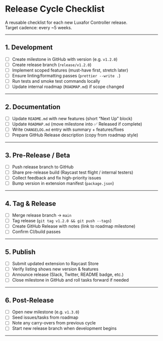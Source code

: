 # Release Cycle Checklist

A reusable checklist for each new Luxafor Controller release.  
Target cadence: every ~5 weeks.

---

## 1. Development
- [ ] Create milestone in GitHub with version (e.g. `v1.2.0`)
- [ ] Create release branch (`release/v1.2.0`)
- [ ] Implement scoped features (must-have first, stretch later)
- [ ] Ensure linting/formatting passes (`prettier --write .`)
- [ ] Run tests and smoke test commands locally
- [ ] Update internal roadmap (`ROADMAP.md`) if scope changed

---

## 2. Documentation
- [ ] Update `README.md` with new features (short “Next Up” block)
- [ ] Update `ROADMAP.md` (move milestone into ✅ Released if complete)
- [ ] Write `CHANGELOG.md` entry with summary + features/fixes
- [ ] Prepare GitHub Release description (copy from roadmap style)

---

## 3. Pre-Release / Beta
- [ ] Push release branch to GitHub
- [ ] Share pre-release build (Raycast test flight / internal testers)
- [ ] Collect feedback and fix high-priority issues
- [ ] Bump version in extension manifest (`package.json`)

---

## 4. Tag & Release
- [ ] Merge release branch → `main`
- [ ] Tag release (`git tag v1.2.0 && git push --tags`)
- [ ] Create GitHub Release with notes (link to roadmap milestone)
- [ ] Confirm CI/build passes

---

## 5. Publish
- [ ] Submit updated extension to Raycast Store
- [ ] Verify listing shows new version & features
- [ ] Announce release (Slack, Twitter, README badge, etc.)
- [ ] Close milestone in GitHub and roll tasks forward if needed

---

## 6. Post-Release
- [ ] Open new milestone (e.g. `v1.3.0`)
- [ ] Seed issues/tasks from roadmap
- [ ] Note any carry-overs from previous cycle
- [ ] Start new release branch when development begins

---
